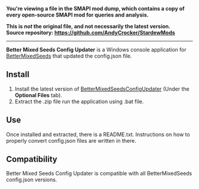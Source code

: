**You're viewing a file in the SMAPI mod dump, which contains a copy of every open-source SMAPI mod
for queries and analysis.**

**This is _not_ the original file, and not necessarily the latest version.**  
**Source repository: https://github.com/AndyCrocker/StardewMods**

----

**Better Mixed Seeds Config Updater** is a Windows console application for [BetterMixedSeeds](https://www.nexusmods.com/stardewvalley/mods/3012) that updated the config.json file.

## Install
1. Install the latest version of [BetterMixedSeedsConfigUpdater](https://www.nexusmods.com/stardewvalley/mods/3012?tab=files) (Under the **Optional Files** tab).
3. Extract the .zip file run the application using .bat file.

## Use
Once installed and extracted, there is a README.txt. Instructions on how to properly convert config.json files are written in there.

## Compatibility
Better Mixed Seeds Config Updater is compatible with all BetterMixedSeeds config.json versions.